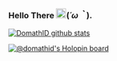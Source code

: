 ### Hello There <a href='https://baka-onichan.web.app'><img src="https://github.com/TheDudeThatCode/TheDudeThatCode/blob/master/Assets/Hi.gif" width="20"></a>(*´ω｀*). <p align="right">
[![DomathID github stats](https://bad-apple-github-readme.vercel.app/api?show_bg=1&username=domathid&locale=en&show_icons=true&bg_color=ffffff&title_color=008082&text_color=223&icon_color=ff8ba7)](https://baka-onichan.web.app/)

[![@domathid's Holopin board](https://holopin.io/api/user/board?user=domathid)](https://holopin.io/@domathid)

<script src="https://tryhackme.com/badge/1607432"></script>
